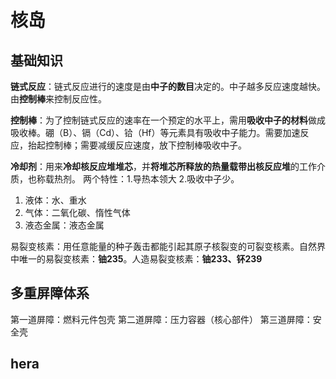 # 核岛

## 基础知识

**链式反应**：链式反应进行的速度是由**中子的数目**决定的。中子越多反应速度越快。由**控制棒**来控制反应性。

**控制棒**：为了控制链式反应的速率在一个预定的水平上，需用**吸收中子的材料**做成吸收棒。硼（B）、镉（Cd）、铪（Hf）等元素具有吸收中子能力。需要加速反应，抬起控制棒；需要减缓反应速度，放下控制棒吸收中子。

**冷却剂**：用来**冷却核反应堆堆芯**，并**将堆芯所释放的热量载带出核反应堆**的工作介质，也称载热剂。
两个特性：1.导热本领大 2.吸收中子少。

 1. 液体：水、重水
 2. 气体：二氧化碳、惰性气体
 3. 液态金属：液态金属

易裂变核素：用任意能量的种子轰击都能引起其原子核裂变的可裂变核素。自然界中唯一的易裂变核素：**铀235**。人造易裂变核素：**铀233、钚239**

## 多重屏障体系

第一道屏障：燃料元件包壳
第二道屏障：压力容器（核心部件）
第三道屏障：安全壳

## hera
<!--stackedit_data:
eyJoaXN0b3J5IjpbNDAxMjg2MDE4LDE0MzUxNTc1MCw0NDA5MD
U2MTldfQ==
-->
